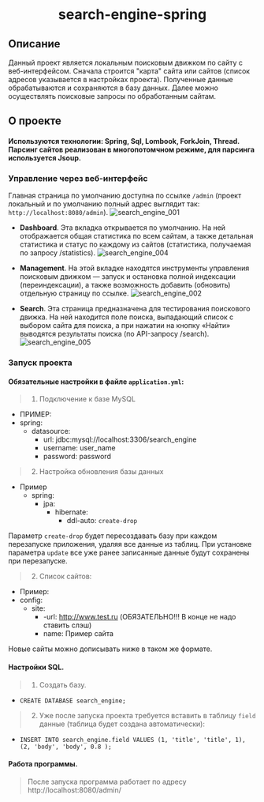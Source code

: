 <h1 align="center">search-engine-spring</h1>

## Описание
Данный проект является локальным поисковым движком по сайту с веб-интерфейсом. Сначала строится "карта" сайта или сайтов (список адресов указывается в настройках проекта). 
Полученные данные обрабатываются и сохраняются в базу данных. Далее можно осуществлять поисковые запросы по обработанным сайтам.

## О проекте
#### Используются технологии: Spring, Sql, Lombook, ForkJoin, Thread. Парсинг сайтов реализован в многопотомчном режиме, для парсинга используется Jsoup.
### Управление через веб-интерфейс
Главная страница по умолчанию доступна по ссылке `/admin` (проект локальный и по умолчанию полный адрес выглядит так: `http://localhost:8080/admin`).
![search_engine_001](https://user-images.githubusercontent.com/69323608/198315123-2a80fe74-c31c-4a3a-a7eb-6b1c89f30d5f.png)
- **Dashboard**. Эта вкладка открывается по умолчанию. На ней отображается общая статистика по всем сайтам, а также детальная статистика и статус по 
каждому из сайтов (статистика, получаемая по запросу /statistics).
![search_engine_004](https://user-images.githubusercontent.com/69323608/198315599-8a228ba3-129f-43ef-bdda-dfc7a6d11958.png)

- **Management**. На этой вкладке находятся инструменты управления поисковым движком — запуск и остановка полной индексации (переиндексации), а 
также возможность добавить (обновить) отдельную страницу по ссылке.
![search_engine_002](https://user-images.githubusercontent.com/69323608/198315690-0541aff3-daed-4251-bf26-3b4b616927a2.png)

- **Search**. Эта страница предназначена для тестирования поискового движка. На ней находится поле поиска, выпадающий список с выбором сайта для поиска, 
а при нажатии на кнопку «Найти» выводятся результаты поиска (по API-запросу /search).
![search_engine_005](https://user-images.githubusercontent.com/69323608/198315769-43641f58-6cf9-4f9a-a8ac-fbcd1f7a73a4.png)

### Запуск проекта
#### Обязательные настройки в файле `application.yml`:
> 1. Подключение к базе MySQL
- ПРИМЕР:
- spring:
  - datasource:
    - url: jdbc:mysql://localhost:3306/search_engine
    - username: user_name
    - password: password

> 2. Настройка обновления базы данных
- Пример
  - spring:
    - jpa:
      - hibernate:
        - ddl-auto: `create-drop`
        
Параметр `create-drop` будет пересоздавать базу при каждом перезапуске приложения, удаляя все данные из таблиц.
При установке параметра `update` все уже ранее записанные данные будут сохранены при перезапуске.

> 2. Список сайтов:
- Пример:
- config:
    - site:
        - -url: http://www.test.ru (ОБЯЗАТЕЛЬНО!!! В конце не надо ставить слэш)
        - name: Пример сайта

Новые сайты можно дописывать ниже в таком же формате. 
#### Настройки SQL.
> 1. Создать базу.
- `CREATE DATABASE search_engine;`

> 2. Уже после запуска проекта требуется вставить в таблицу `field` данные (таблица будет создана автоматически):
- `INSERT INTO search_engine.field VALUES (1, 'title', 'title', 1), (2, 'body', 'body', 0.8 );`

#### Работа программы.
> После запуска программа работает по адресу http://localhost:8080/admin/
